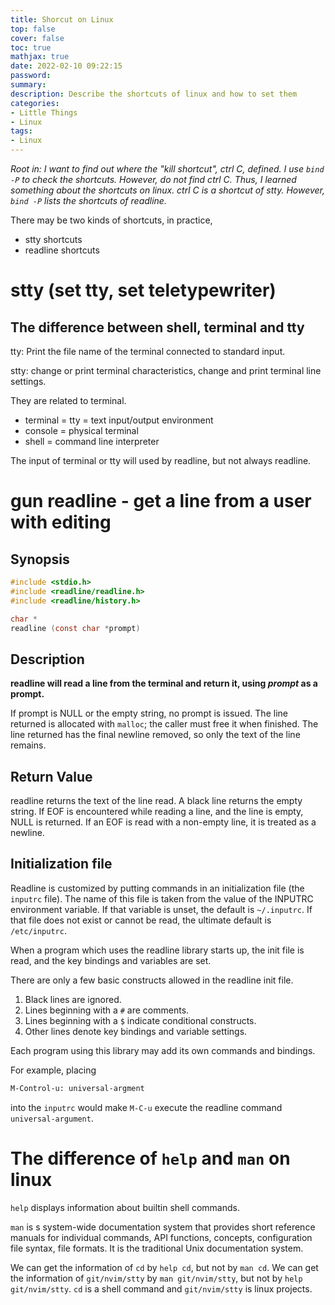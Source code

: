 ```yaml
---
title: Shorcut on Linux
top: false
cover: false
toc: true
mathjax: true
date: 2022-02-10 09:22:15
password:
summary:
description: Describe the shortcuts of linux and how to set them
categories:
- Little Things
- Linux
tags:
- Linux
---
```


*Root in: I want to find out where the "kill shortcut", ctrl C, defined.
I use `bind 
-P` to check the shortcuts. However, do not find ctrl C. Thus, I learned
something about the shortcuts on linux. ctrl C is a shortcut of stty. 
However, `bind -P` lists the shortcuts of readline.*

There may be two kinds of shortcuts, in practice,
* stty shortcuts
* readline shortcuts

# stty (set tty, set teletypewriter) #

## The difference between shell, terminal and tty ##

tty: Print the file name of the terminal connected to standard input.

stty: change or print terminal characteristics, change and print terminal line settings.

They are related to terminal.

* terminal = tty = text input/output environment
* console = physical terminal
* shell = command line interpreter

The input of terminal or tty will used by readline, but not always
readline.

# gun readline - get a line from a user with editing #

## Synopsis ##


```c
#include <stdio.h>
#include <readline/readline.h>
#include <readline/history.h>

char *
readline (const char *prompt)

```


## Description ##

**readline will read a line from the terminal and return it, using
*prompt* as a prompt.**

If prompt is NULL or the empty string, no prompt is issued.
The line returned is allocated with `malloc`; the caller must
free it when finished. The line returned has the final newline removed,
so only the text of the line remains.

## Return Value ##

readline returns the text of the line read. A black line returns the empty
string. If EOF is encountered while reading a line, and the line is empty,
NULL is returned. If an EOF is read with a non-empty line, it is treated
as a newline.

## Initialization file ##

Readline is customized by putting commands in an initialization file
(the `inputrc` file). The name of this file is taken from the value of 
the INPUTRC environment variable. If that variable is unset, the default
is `~/.inputrc`. If that file does not exist or cannot be read, the
ultimate default is `/etc/inputrc`. 

When a program which uses the readline library starts up, the init
file is read, and the key bindings and variables are set. 

There are only a few basic constructs allowed in the readline init file.

1. Black lines are ignored.
2. Lines beginning with a `#` are comments.
3. Lines beginning with a `$` indicate conditional constructs.
4. Other lines denote key bindings and variable settings.



Each program using this library may add its own commands and bindings.


For example, placing
```bash
M-Control-u: universal-argment
```
into the `inputrc` would make `M-C-u` execute the readline command
`universal-argument`.

# The difference of `help` and `man` on linux #

`help` displays information about builtin shell commands.

`man` is s system-wide documentation system that provides short
reference manuals for individual commands, API functions, concepts,
configuration file syntax, file formats. It is the traditional Unix
documentation system.

We can get the information of `cd` by `help cd`, but not by `man cd`.
We can get the information of `git/nvim/stty` by `man git/nvim/stty`, but not by `help git/nvim/stty`.
`cd` is a shell command and `git/nvim/stty` is linux projects. 
